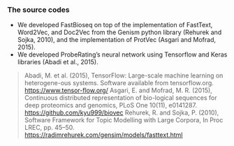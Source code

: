 ### The source codes

* We developed FastBioseq on top of the implementation of FastText, Word2Vec, and Doc2Vec from the Genism python library (Rehurek and Sojka, 2010), and the implementation of ProtVec (Asgari and Mofrad, 2015). 
* We developed ProbeRating’s neural network using Tensorflow and Keras libraries (Abadi et al., 2015).

> Abadi, M. et al. (2015), TensorFlow: Large-scale machine learning on heterogene-ous systems. Software available from tensorflow.org. https://www.tensor-flow.org/
> Asgari, E. and Mofrad, M. R. (2015), Continuous distributed representation of bio-logical sequences for deep proteomics and genomics, PLoS One 10(11), e0141287. https://github.com/kyu999/biovec
> Rehurek, R. and Sojka, P. (2010), Software Framework for Topic Modelling with Large Corpora, In Proc LREC, pp. 45–50. https://radimrehurek.com/gensim/models/fasttext.html
